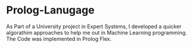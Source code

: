 # Prolog-Lanugage

As Part of a University project in Expert Systems, I developed a quicker algorathim approaches to help me out in Machine Learning programming. The Code was implemented in Prolog Flex.
